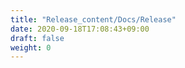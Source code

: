 ```yaml
---
title: "Release_content/Docs/Release"
date: 2020-09-18T17:08:43+09:00
draft: false
weight: 0
---
```


